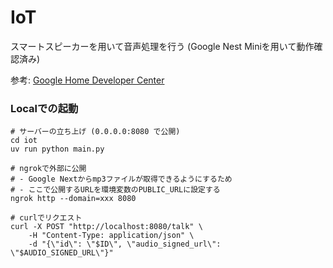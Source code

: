 # IoT

スマートスピーカーを用いて音声処理を行う
(Google Nest Miniを用いて動作確認済み)

参考: [Google Home Developer Center](https://developers.home.google.com/?hl=ja)

### Localでの起動
```
# サーバーの立ち上げ (0.0.0.0:8080 で公開)
cd iot
uv run python main.py

# ngrokで外部に公開
# - Google Nextからmp3ファイルが取得できるようにするため
# - ここで公開するURLを環境変数のPUBLIC_URLに設定する
ngrok http --domain=xxx 8080

# curlでリクエスト
curl -X POST "http://localhost:8080/talk" \
    -H "Content-Type: application/json" \
    -d "{\"id\": \"$ID\", \"audio_signed_url\": \"$AUDIO_SIGNED_URL\"}"
```
